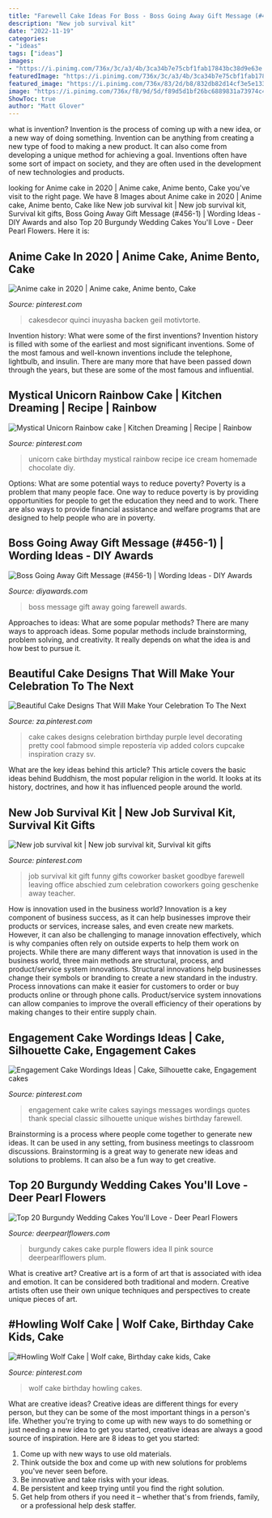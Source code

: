 ```yaml
---
title: "Farewell Cake Ideas For Boss - Boss Going Away Gift Message (#456-1)"
description: "New job survival kit"
date: "2022-11-19"
categories:
- "ideas"
tags: ["ideas"]
images:
- "https://i.pinimg.com/736x/3c/a3/4b/3ca34b7e75cbf1fab17843bc38d9e63e.jpg"
featuredImage: "https://i.pinimg.com/736x/3c/a3/4b/3ca34b7e75cbf1fab17843bc38d9e63e.jpg"
featured_image: "https://i.pinimg.com/736x/83/2d/b8/832db82d14cf3e5e133162ac8f45d6fb.jpg"
image: "https://i.pinimg.com/736x/f8/9d/5d/f89d5d1bf26bc6889831a73974c40683.jpg"
ShowToc: true
author: "Matt Glover"
---
```



what is invention?
Invention is the process of coming up with a new idea, or a new way of doing something. Invention can be anything from creating a new type of food to making a new product. It can also come from developing a unique method for achieving a goal. Inventions often have some sort of impact on society, and they are often used in the development of new technologies and products.

	

		
looking for Anime cake in 2020 | Anime cake, Anime bento, Cake you've visit to the right page. We have 8 Images about Anime cake in 2020 | Anime cake, Anime bento, Cake like New job survival kit | New job survival kit, Survival kit gifts, Boss Going Away Gift Message (#456-1) | Wording Ideas - DIY Awards and also Top 20 Burgundy Wedding Cakes You&#039;ll Love - Deer Pearl Flowers. Here it is:
		
    
## Anime Cake In 2020 | Anime Cake, Anime Bento, Cake

<img loading=lazy src="https://i.pinimg.com/736x/50/40/99/50409951a1859ed9c3fc047e1fad2afc.jpg" onerror="this.onerror=null;this.src='https://tse4.mm.bing.net/th?id=OIP.Kcbw5IjlDfert8sqoZfu-gHaKo&amp;pid=15.1';" alt="Anime cake in 2020 | Anime cake, Anime bento, Cake">

_Source: pinterest.com_

>cakesdecor quinci inuyasha backen geil motivtorte. 

	

Invention history: What were some of the first inventions?
Invention history is filled with some of the earliest and most significant inventions. Some of the most famous and well-known inventions include the telephone, lightbulb, and insulin. There are many more that have been passed down through the years, but these are some of the most famous and influential.

    
## Mystical Unicorn Rainbow Cake | Kitchen Dreaming | Recipe | Rainbow

<img loading=lazy src="https://i.pinimg.com/736x/3c/a3/4b/3ca34b7e75cbf1fab17843bc38d9e63e.jpg" onerror="this.onerror=null;this.src='https://tse4.mm.bing.net/th?id=OIP.pwU8023rbErLp9Go7tEXNQHaLF&amp;pid=15.1';" alt="Mystical Unicorn Rainbow cake | Kitchen Dreaming | Recipe | Rainbow">

_Source: pinterest.com_

>unicorn cake birthday mystical rainbow recipe ice cream homemade chocolate diy. 

	

Options: What are some potential ways to reduce poverty?
Poverty is a problem that many people face. One way to reduce poverty is by providing opportunities for people to get the education they need and to work. There are also ways to provide financial assistance and welfare programs that are designed to help people who are in poverty.

    
## Boss Going Away Gift Message (#456-1) | Wording Ideas - DIY Awards

<img loading=lazy src="https://www.diyawards.com/images/products/themes/google_ad.white/456-sample-detail-wave-farewell-gift-for-boss-634.jpg" onerror="this.onerror=null;this.src='https://tse2.mm.bing.net/th?id=OIP.O-v6BYDTJrqYxBYeZ1fU4AHaHa&amp;pid=15.1';" alt="Boss Going Away Gift Message (#456-1) | Wording Ideas - DIY Awards">

_Source: diyawards.com_

>boss message gift away going farewell awards. 

	

Approaches to ideas: What are some popular methods?
There are many ways to approach ideas. Some popular methods include brainstorming, problem solving, and creativity. It really depends on what the idea is and how best to pursue it.

    
## Beautiful Cake Designs That Will Make Your Celebration To The Next

<img loading=lazy src="https://i.pinimg.com/736x/83/2d/b8/832db82d14cf3e5e133162ac8f45d6fb.jpg" onerror="this.onerror=null;this.src='https://tse1.mm.bing.net/th?id=OIP.3q0Kt0Hjer1eWP83xDL26wHaN4&amp;pid=15.1';" alt="Beautiful Cake Designs That Will Make Your Celebration To The Next">

_Source: za.pinterest.com_

>cake cakes designs celebration birthday purple level decorating pretty cool fabmood simple repostería vip added colors cupcake inspiration crazy sv. 

	

What are the key ideas behind this article?
This article covers the basic ideas behind Buddhism, the most popular religion in the world. It looks at its history, doctrines, and how it has influenced people around the world.

    
## New Job Survival Kit | New Job Survival Kit, Survival Kit Gifts

<img loading=lazy src="https://i.pinimg.com/736x/a2/6a/64/a26a6451aac45d5425856167033664b0.jpg" onerror="this.onerror=null;this.src='https://tse4.mm.bing.net/th?id=OIP.aAESJuwfQnJYesNA183-gAHaJ3&amp;pid=15.1';" alt="New job survival kit | New job survival kit, Survival kit gifts">

_Source: pinterest.com_

>job survival kit gift funny gifts coworker basket goodbye farewell leaving office abschied zum celebration coworkers going geschenke away teacher. 

	

How is innovation used in the business world?
Innovation is a key component of business success, as it can help businesses improve their products or services, increase sales, and even create new markets. However, it can also be challenging to manage innovation effectively, which is why companies often rely on outside experts to help them work on projects. 
While there are many different ways that innovation is used in the business world, three main methods are structural, process, and product/service system innovations. Structural innovations help businesses change their symbols or branding to create a new standard in the industry. Process innovations can make it easier for customers to order or buy products online or through phone calls. Product/service system innovations can allow companies to improve the overall efficiency of their operations by making changes to their entire supply chain.

    
## Engagement Cake Wordings Ideas | Cake, Silhouette Cake, Engagement Cakes

<img loading=lazy src="https://i.pinimg.com/736x/f0/03/e4/f003e466ebd74ab3b03827615a6f3f22--ruffle-cake-ruffles.jpg" onerror="this.onerror=null;this.src='https://tse3.mm.bing.net/th?id=OIP._4xgqqGnuF3pQDuTxQR0EAAAAA&amp;pid=15.1';" alt="Engagement Cake Wordings Ideas | Cake, Silhouette cake, Engagement cakes">

_Source: pinterest.com_

>engagement cake write cakes sayings messages wordings quotes thank special classic silhouette unique wishes birthday farewell. 

	

Brainstorming is a process where people come together to generate new ideas. It can be used in any setting, from business meetings to classroom discussions. Brainstorming is a great way to generate new ideas and solutions to problems. It can also be a fun way to get creative.

    
## Top 20 Burgundy Wedding Cakes You&#039;ll Love - Deer Pearl Flowers

<img loading=lazy src="https://www.deerpearlflowers.com/wp-content/uploads/2017/12/Burgundy-wedding-cake-idea-17.jpg" onerror="this.onerror=null;this.src='https://tse1.mm.bing.net/th?id=OIP.9yILvQkxoZ1vZApe7l2GKgHaL5&amp;pid=15.1';" alt="Top 20 Burgundy Wedding Cakes You&#039;ll Love - Deer Pearl Flowers">

_Source: deerpearlflowers.com_

>burgundy cakes cake purple flowers idea ll pink source deerpearlflowers plum. 

	

What is creative art?
Creative art is a form of art that is associated with idea and emotion. It can be considered both traditional and modern. Creative artists often use their own unique techniques and perspectives to create unique pieces of art.

    
## #Howling Wolf Cake | Wolf Cake, Birthday Cake Kids, Cake

<img loading=lazy src="https://i.pinimg.com/736x/f8/9d/5d/f89d5d1bf26bc6889831a73974c40683.jpg" onerror="this.onerror=null;this.src='https://tse2.mm.bing.net/th?id=OIP.3xrDopPoAW1DgHjQRYn0fAHaNK&amp;pid=15.1';" alt="#Howling Wolf Cake | Wolf cake, Birthday cake kids, Cake">

_Source: pinterest.com_

>wolf cake birthday howling cakes. 

	

What are creative ideas?
Creative ideas are different things for every person, but they can be some of the most important things in a person's life. Whether you're trying to come up with new ways to do something or just needing a new idea to get you started, creative ideas are always a good source of inspiration. Here are 8 ideas to get you started: 
1. Come up with new ways to use old materials.
2. Think outside the box and come up with new solutions for problems you've never seen before.
3. Be innovative and take risks with your ideas.
4. Be persistent and keep trying until you find the right solution. 
5. Get help from others if you need it – whether that's from friends, family, or a professional help desk staffer. 

